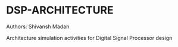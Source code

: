 # DSP-ARCHITECTURE

Authors: Shivansh Madan

Architecture simulation activities for Digital Signal Processor design
